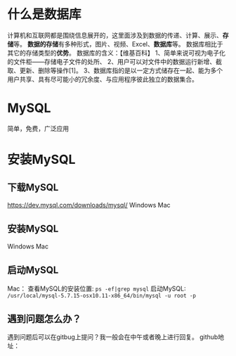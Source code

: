 # 什么是数据库
  计算机和互联网都是围绕信息展开的，这里面涉及到数据的传递、计算、展示、**存储**等。
  **数据的存储**有多种形式，图片、视频、Excel、**数据库**等。
  数据库相比于其它的存储类型的**优势**。
数据库的含义：【维基百科】
1、简单来说可视为电子化的文件柜——存储电子文件的处所、
2、用户可以对文件中的数据运行新增、截取、更新、删除等操作[1]。
3、数据库指的是以一定方式储存在一起、能为多个用户共享、具有尽可能小的冗余度、与应用程序彼此独立的数据集合。

# MySQL
简单，免费，广泛应用

# 安装MySQL


## 下载MySQL
https://dev.mysql.com/downloads/mysql/
Windows
Mac

## 安装MySQL
Windows
Mac

## 启动MySQL
Mac：
查看MySQL的安装位置: `ps -ef|grep mysql`
启动MySQL: `/usr/local/mysql-5.7.15-osx10.11-x86_64/bin/mysql -u root -p`

## 遇到问题怎么办？
遇到问题后可以在gitbug上提问？我一般会在中午或者晚上进行回复。
github地址：

